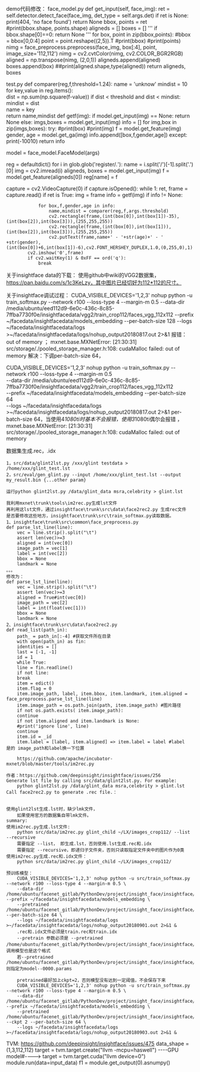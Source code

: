 demo代码修改：
face_model.py
  def get_input(self, face_img):
    ret = self.detector.detect_face(face_img, det_type = self.args.det)
    if ret is None:
      print(404, 'no face found')
      return None
    bbox, points = ret
    #print(bbox.shape, points.shape)
    aligneds = []
    boxes = []
    '''
    if bbox.shape[0]==0:
      return None
      '''
    for box, point in zip(bbox,points):
      #bbox = bbox[0,0:4]
      point = point.reshape((2,5)).T
      #print(bbox)
      #print(points)
      nimg = face_preprocess.preprocess(face_img, box[:4], point, image_size='112,112')
      nimg = cv2.cvtColor(nimg, cv2.COLOR_BGR2RGB)
      aligned = np.transpose(nimg, (2,0,1))
      aligneds.append(aligned)
      boxes.append(box)
      ##print(aligned.shape,type(aligned))
    return aligneds, boxes
    
    
test.py
def comparer(reg,f,threshold=1.24):
    name = 'unknow'
    mindist = 10
    for key,value in reg.items():   
        dist = np.sum(np.square(f-value))
        if dist < threshold and dist < mindist:
            mindist = dist      
            name = key           
    return name,mindist
def getf(img):
    if model.get_input(img) == None:
        return None
    else:
        imgs,boxes = model.get_input(img)
        info = []
        for img,box in zip(imgs,boxes):
            try:
                #print(box)
                #print(img)
                f = model.get_feature(img)
                gender, age = model.get_ga(img)
                info.append([box,f,gender,age])
            except:
                print(-10010)
        return info

model = face_model.FaceModel(args)

reg = defaultdict()
for i in glob.glob('register/*.*'):
    name = i.split('/')[-1].split('.')[0]
    img = cv2.imread(i)
    aligneds, boxes = model.get_input(img)
    f = model.get_feature(aligneds[0])
    reg[name] = f

capture = cv2.VideoCapture(0)
if capture.isOpened():
    while 1:
        ret, frame = capture.read()
        if ret is True:
            img = frame
            info = getf(img)
            if info != None:
                
                for box,f,gender,age in info:
                    name,mindist = comparer(reg,f,args.threshold)
                    cv2.rectangle(frame,(int(box[0]),int(box[1])-35),(int(box[2]),int(box[3])),(255,255,255))
                    cv2.rectangle(frame,(int(box[0]),int(box[1])),(int(box[2]),int(box[3])),(255,255,255))
                    cv2.putText(frame,name+' - '+str(age)+' - ' +str(gender),(int(box[0])+6,int(box[1])-6),cv2.FONT_HERSHEY_DUPLEX,1.0,(0,255,0),1)
            cv2.imshow('0',frame)
            if cv2.waitKey(1) & 0xFF == ord('q'):
                break
                
                




关于insightface data的下载：
使用github中wiki的VGG2数据集，https://pan.baidu.com/s/1c3KeLzy，其中图片已经切好为112*112的尺寸。


关于insightface调试过程：
CUDA_VISIBLE_DEVICES='1,2,3' nohup python -u train_softmax.py --network r100 --loss-type 4 --margin-m 0.5 --data-dir /media/ubuntu/eed112d9-6e0c-436c-8c85-7ffba7730f0e/insightfacedata/vgg2/train_crop112/faces_vgg_112x112 --prefix ~/facedata/insightfacedata/models_embedding --per-batch-size 128 --logs ~/facedata/insightfacedata/logs >~/facedata/insightfacedata/logs/nohup_output20180817.out 2>&1
报错：out of memory ； mxnet.base.MXNetError: [21:30:31] src/storage/./pooled_storage_manager.h:108: cudaMalloc failed: out of memory
解决：下调per-batch-size 64，

CUDA_VISIBLE_DEVICES='1,2,3' nohup python -u train_softmax.py --network r100 --loss-type 4 --margin-m 0.5 \
--data-dir /media/ubuntu/eed112d9-6e0c-436c-8c85-7ffba7730f0e/insightfacedata/vgg2/train_crop112/faces_vgg_112x112 \
--prefix ~/facedata/insightfacedata/models_embedding --per-batch-size 64 \
--logs ~/facedata/insightfacedata/logs >~/facedata/insightfacedata/logs/nohup_output20180817.out 2>&1
per-batch-size 64，当使用4*1080ti时基本不会报错，使用3*1080ti偶尔会报错 ，mxnet.base.MXNetError: [21:30:31] src/storage/./pooled_storage_manager.h:108: cudaMalloc failed: out of memory

数据集生成.rec，.idx

    1，src/data/glint2lst.py /xxx/glint testdata > /home/xxx/glint_test.lst
    2，src/eval/gen_glint.py --input /home/xxx/glint_test.lst --output my_result.bin {...other param}

    运行python glint2lst.py /data/glint_data msra,celebrity > glint.lst

    我利用mxnet\trunk\tools\im2rec.py生成lst文件
    再利用这lst文件，通过insightface\trunk\src\data\face2rec2.py 生成rec文件
    是否要修改这些地方，insightface\trunk\src\train_softmax.py读取数据。
    1、insightface\trunk\src\common\face_preprocess.py
    def parse_lst_line(line):
        vec = line.strip().split("\t")
        assert len(vec)>=3
        aligned = int(vec[0])
        image_path = vec[1]
        label = int(vec[2])
        bbox = None
        landmark = None
    。。。
    修改为：
    def parse_lst_line(line):
        vec = line.strip().split("\t")
        assert len(vec)>=3
        aligned = True#int(vec[0])
        image_path = vec[2]
        label = int(float(vec[1]))
        bbox = None
        landmark = None
    2、insightface\trunk\src\data\face2rec2.py
    def read_list(path_in):
        path_ = path_in[:-4] #获取文件所在目录
        with open(path_in) as fin:
        identities = []
        last = [-1, -1]
        id = 1
        while True:
        line = fin.readline()
        if not line:
        break
        item = edict()
        item.flag = 0
        item.image_path, label, item.bbox, item.landmark, item.aligned = face_preprocess.parse_lst_line(line)
        item.image_path = os.path.join(path, item.image_path) #图片路径
        if not os.path.exists( item.image_path):
        continue
        if not item.aligned and item.landmark is None:
        #print('ignore line', line)
        continue
        item.id = _id
        item.label = [label, item.aligned] => item.label = label #label
    是的 image_path和label换一下位置

        https://github.com/apache/incubator-mxnet/blob/master/tools/im2rec.py

    作者：https://github.com/deepinsight/insightface/issues/256
    Generate lst file by calling src/data/glint2lst.py. For example:
        python glint2lst.py /data/glint_data msra,celebrity > glint.lst
    Call face2rec2.py to generate .rec file.：


    使用glint2lst生成.lst时，缺少lmk文件，
        如果使用官方的数据集自带lmk文件。
    summary: 
    使用im2rec.py生成.lst文件:
        python src/data/im2rec.py glint_child ~/LX/images_crop112/ --list --recursive
        需要指定 --list， 即生成.lst，否则使用.lst生成.rec和.idx
        需要指定 --recursive，即递归子文件夹，否则只读取指定文件夹中的图片作为0类
    使用im2rec.py生成.rec和.idx文件：
        python src/data/im2rec.py glint_child ~/LX/images_crop112/

    预训练模型：
        CUDA_VISIBLE_DEVICES='1,2,3' nohup python -u src/train_softmax.py --network r100 --loss-type 4 --margin-m 0.5 \
        --data-dir /home/ubuntu/facenet_gitlab/PythonDev/project/insight_face/insightface/datasets  --prefix ~/facedata/insightfacedata/models_embedding \
        --pretrained /home/ubuntu/facenet_gitlab/PythonDev/project/insight_face/insightface/models/,0 --per-batch-size 64 \
        --logs ~/facedata/insightfacedata/logs >~/facedata/insightfacedata/logs/nohup_output20180901.out 2>&1 &
        .rec和.idx文件必须是train.rec和train.idx 
        --pretrain 参数必须是 --pretrained /home/ubuntu/facenet_gitlab/PythonDev/project/insight_face/insightface/models/,0，调用模型也是这个格式
        若--pretrained /home/ubuntu/facenet_gitlab/PythonDev/project/insight_face/insightface/models/model,0 则指定为model--0000.params

        pretrained最好加上ckpt=2，否则模型没有达到一定阈值，不会保存下来
        CUDA_VISIBLE_DEVICES='1,2,3' nohup python -u src/train_softmax.py --network r100 --loss-type 4 --margin-m 0.5 \
        --data-dir /home/ubuntu/facenet_gitlab/PythonDev/project/insight_face/insightface/datasets  --prefix ~/facedata/insightfacedata/models_embedding \
        --pretrained /home/ubuntu/facenet_gitlab/PythonDev/project/insight_face/insightface/models/,0  --ckpt 2 --per-batch-size 64 \
        --logs ~/facedata/insightfacedata/logs >~/facedata/insightfacedata/logs/nohup_output20180903.out 2>&1 &


TVM:
  https://github.com/deepinsight/insightface/issues/475
  data_shape = (1,3,112,112)
  target = tvm.target.create("llvm -mcpu=haswell") ----GPU model#----> target = tvm.target.cuda("llvm device=0")
  module.run(data=input_data)
  f1 = module.get_output(0).asnumpy()
  
